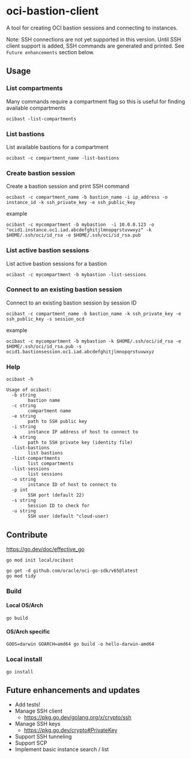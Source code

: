# oci-bastion-client
A tool for creating OCI bastion sessions and connecting to instances.

Note: SSH connections are not yet supported in this version. Until SSH client support is added, SSH commands are generated and printed. See `Future enhancements` section below.

## Usage

### List compartments

Many commands require a compartment flag so this is useful for finding available compartments

```
ocibast -list-compartments
```

### List bastions

List available bastions for a compartment

```
ocibast -c compartment_name -list-bastions
```

### Create bastion session

Create a bastion session and print SSH command

```
ocibast -c compartment_name -b bastion_name -i ip_address -o instance_id -k ssh_private_key -e ssh_public_key
```

example

```
ocibast -c mycompartment -b mybastion  -i 10.0.0.123 -o "ocid1.instance.oc1.iad.abcdefghitjlmnopqrstuvwxyz" -k $HOME/.ssh/oci/id_rsa -e $HOME/.ssh/oci/id_rsa.pub
```
### List active bastion sessions

List active bastion sessions for a bastion

```
ocibast -c mycompartment -b mybastion -list-sessions
```

### Connect to an existing bastion session

Connect to an existing bastion session by session ID

```
ocibast -c compartment_name -b bastion_name -k ssh_private_key -e ssh_public_key -s session_ocd
```

example

```
ocibast -c mycompartment -b mybastion -k $HOME/.ssh/oci/id_rsa -e $HOME/.ssh/oci/id_rsa.pub -s ocid1.bastionsession.oc1.iad.abcdefghitjlmnopqrstuvwxyz
```

### Help

```
ocibast -h
```

```
Usage of ocibast:
  -b string
    	bastion name
  -c string
    	compartment name
  -e string
    	path to SSH public key
  -i string
    	instance IP address of host to connect to
  -k string
    	path to SSH private key (identity file)
  -list-bastions
    	list bastions
  -list-compartments
    	list compartments
  -list-sessions
    	list sessions
  -o string
    	instance ID of host to connect to
  -p int
    	SSH port (default 22)
  -s string
    	Session ID to check for
  -u string
    	SSH user (default "cloud-user)
```

## Contribute

https://go.dev/doc/effective_go

```
go mod init local/ocibast
```

```
go get -d github.com/oracle/oci-go-sdk/v65@latest
go mod tidy
```

### Build

#### Local OS/Arch

```
go build
```

#### OS/Arch specific

```
GOOS=darwin GOARCH=amd64 go build -o hello-darwin-amd64
```

### Local install

```
go install
```

## Future enhancements and updates

- Add tests!
- Manage SSH client
  - https://pkg.go.dev/golang.org/x/crypto/ssh
- Manage SSH keys
  - https://pkg.go.dev/crypto#PrivateKey
- Support SSH tunneling
- Support SCP
- Implement basic instance search / list
